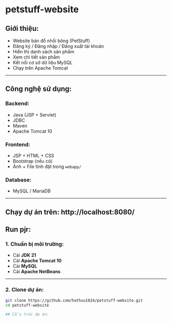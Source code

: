 # petstuff-website

## Giới thiệu:
- Website bán đồ nhồi bông (PetStuff)
- Đăng ký / Đăng nhập / Đăng xuất tài khoản
- Hiển thị danh sách sản phẩm
- Xem chi tiết sản phẩm
- Kết nối cơ sở dữ liệu MySQL
- Chạy trên Apache Tomcat

---

## Công nghệ sử dụng:

### Backend:
- Java (JSP + Servlet)
- JDBC
- Maven
- Apache Tomcat 10

### Frontend:
- JSP + HTML + CSS
- Bootstrap (nếu có)
- Ảnh + File tĩnh đặt trong `webapp/`

### Database:
- MySQL / MariaDB

---

## Chạy dự án trên: http://localhost:8080/

## Run pjr:

### 1. Chuẩn bị môi trường:
- Cài **JDK 21**
- Cài **Apache Tomcat 10**
- Cài **MySQL**
- Cài **Apache NetBeans** 

---

### 2. Clone dự án:
```bash
git clone https://github.com/hathuu1824/petstuff-website.git
cd petstuff-website

## Cấu trúc dự án:


